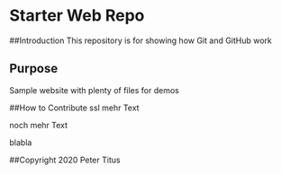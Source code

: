 # Starter Web Repo

##Introduction
This repository is for showing how Git and GitHub work

## Purpose

Sample website with plenty of files for demos

##How to Contribute
ssl mehr Text

noch mehr Text

blabla

##Copyright
2020 Peter Titus
